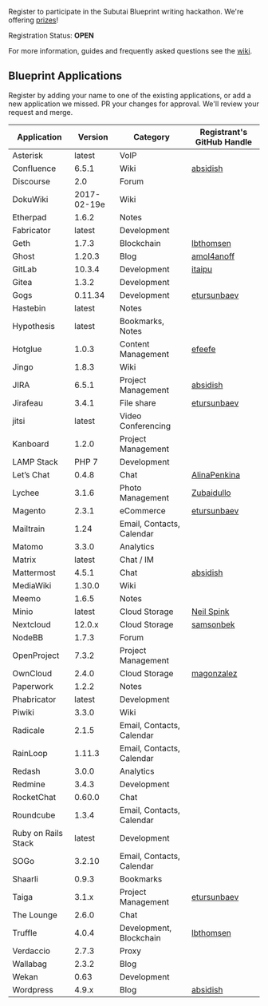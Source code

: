 Register to participate in the Subutai Blueprint writing hackathon. We're offering [prizes](https://github.com/subutai-blueprints/hackathon/wiki/Prizes)!

Registration Status: **OPEN**

For more information, guides and frequently asked questions see the [wiki](https://github.com/subutai-blueprints/hackathon/wiki).

## Blueprint Applications

Register by adding your name to one of the existing applications, or add a new application we missed. PR your changes for approval. We'll review your request and merge.

| Application                    | Version     |   Category                | Registrant's GitHub Handle |
| ------------------------------ | ----------- | ------------------------- | --------------------------- |
| Asterisk			 | latest      | VoIP			   |				 |
| Confluence                     | 6.5.1       | Wiki                      | [absidish](https://github.com/absidish) |
| Discourse                      | 2.0         | Forum                     |                             |
| DokuWiki                       | 2017-02-19e | Wiki                      |                             |
| Etherpad                       | 1.6.2       | Notes                     |                             |
| Fabricator                     | latest      | Development               |                             |
| Geth                           | 1.7.3       | Blockchain                | [lbthomsen](https://github.com/lbthomsen) |
| Ghost                          | 1.20.3      | Blog                      | [amol4anoff](https://github.com/amol4anoff) |
| GitLab                         | 10.3.4      | Development               | [itaipu](https://github.com/marcoarthur) |
| Gitea                          | 1.3.2       | Development               |                             |
| Gogs                           | 0.11.34     | Development               | [etursunbaev](https://github.com/etursunbaev) |
| Hastebin                       | latest      | Notes                     |                             |
| Hypothesis                     | latest      | Bookmarks, Notes          |                             |
| Hotglue                        | 1.0.3       | Content Management        | [efeefe](https://github.com/efeefe) |
| Jingo                          | 1.8.3       | Wiki                      |                             |
| JIRA                           | 6.5.1       | Project Management        | [absidish](https://github.com/absidish) |
| Jirafeau                       | 3.4.1       | File share                | [etursunbaev](https://github.com/etursunbaev) |
| jitsi				 | latest      | Video Conferencing        |				 |
| Kanboard                       | 1.2.0       | Project Management        |                             |
| LAMP Stack                     | PHP 7       | Development               |                             |
| Let’s Chat                     | 0.4.8       | Chat                      | [AlinaPenkina](https://github.com/AlinaPenkina)|
| Lychee                         | 3.1.6       | Photo Management          | [Zubaidullo](github.com/zubaidullo) |
| Magento                        | 2.3.1       | eCommerce                 | [etursunbaev](https://github.com/etursunbaev) |
| Mailtrain                      | 1.24        | Email, Contacts, Calendar |                             |
| Matomo                         | 3.3.0       | Analytics                 |                             |
| Matrix			 | latest      | Chat / IM		   |				 |
| Mattermost                     | 4.5.1       | Chat                      | [absidish](https://github.com/absidish) |
| MediaWiki                      | 1.30.0      | Wiki                      |                             |
| Meemo                          | 1.6.5       | Notes                     |                             |
| Minio                          | latest      | Cloud Storage             | [Neil Spink](https://github.com/neilspink) |
| Nextcloud                      | 12.0.x      | Cloud Storage             | [samsonbek](https://github.com/samsonbek) |
| NodeBB                         | 1.7.3       | Forum                     |                             |
| OpenProject                    | 7.3.2       | Project Management        |                             |
| OwnCloud                       | 2.4.0       | Cloud Storage             | [magonzalez](https://github.com/magonzalez192) |
| Paperwork                      | 1.2.2       | Notes                     |                             |
| Phabricator                    | latest      | Development               |                             |
| Piwiki                         | 3.3.0       | Wiki                      |                             |
| Radicale                       | 2.1.5       | Email, Contacts, Calendar |                             |
| RainLoop                       | 1.11.3      | Email, Contacts, Calendar |                             |
| Redash                         | 3.0.0       | Analytics                 |                             |
| Redmine                        | 3.4.3       | Development               |                             |
| RocketChat                     | 0.60.0      | Chat                      |                             |
| Roundcube                      | 1.3.4       | Email, Contacts, Calendar |                             |
| Ruby on Rails Stack            | latest      | Development               |                             |
| SOGo                           | 3.2.10      | Email, Contacts, Calendar |                             |
| Shaarli                        | 0.9.3       | Bookmarks                 |                             |
| Taiga                          | 3.1.x       | Project Management        |[etursunbaev](https://github.com/etursunbaev) |
| The Lounge                     | 2.6.0       | Chat                      |                             |
| Truffle                        | 4.0.4       | Development, Blockchain | [lbthomsen](https://github.com/lbthomsen) |
| Verdaccio                      | 2.7.3       | Proxy                     |                             |
| Wallabag                       | 2.3.2       | Blog                      |                             |
| Wekan                          | 0.63        | Development               |                             |
| Wordpress                      | 4.9.x       | Blog                      | [absidish](https://github.com/absidish) |
